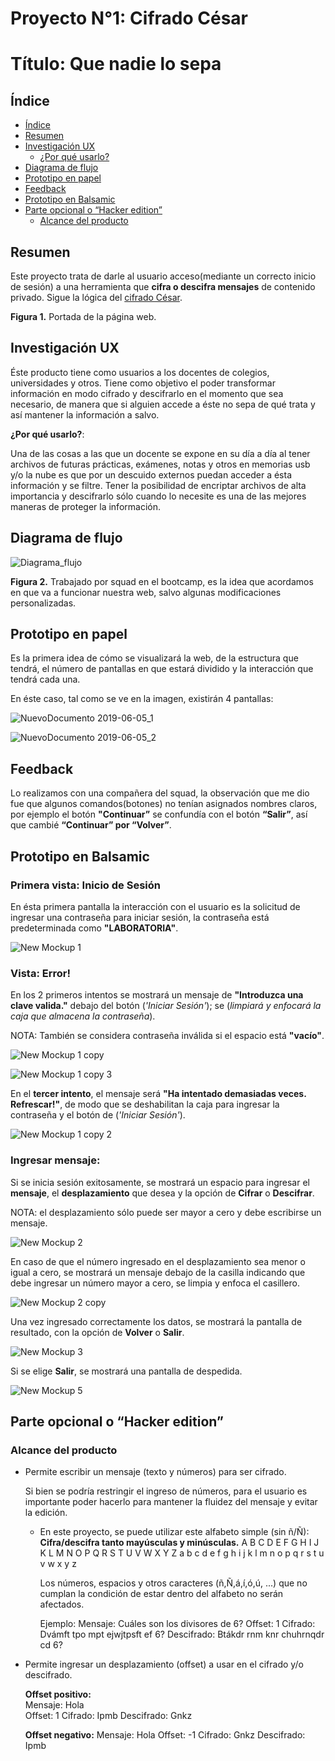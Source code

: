 # Proyecto N°1: Cifrado César
# Título: Que nadie lo sepa

## Índice

- [Índice](#índice)
- [Resumen](#resumen)
- [Investigación UX](#investigación-UX)
  - [¿Por qué usarlo?](#por-qué-usarlo)
- [Diagrama de flujo](#diagrama-de-flujo)
- [Prototipo en papel](#prototipo-en-papel)
- [Feedback](#feedback)
- [Prototipo en Balsamic](#prototipo-en-balsamic)
- [Parte opcional o “Hacker edition”](#parte-opcional-o-“Hacker-edition”)
  - [Alcance del producto](#acance-del-producto)

## Resumen

Este proyecto trata de darle al usuario acceso(mediante un correcto inicio de sesión) a una herramienta que **cifra o descifra mensajes** de contenido privado.
Sigue la lógica del [cifrado César](https://es.wikipedia.org/wiki/Cifrado_C%C3%A9sar).



**Figura 1.** Portada de la página web.

## Investigación UX
Éste producto tiene como usuarios a los docentes de colegios, universidades y otros.
Tiene como objetivo el poder transformar información en modo cifrado y descifrarlo en el momento que sea necesario, de manera que si alguien accede a éste no sepa de qué trata y así mantener la información a salvo.

**¿Por qué usarlo?**:

Una de las cosas a las que un docente se expone en su día a día al tener archivos de futuras prácticas, exámenes, notas y otros en memorias usb y/o la nube es que por un descuido externos puedan acceder a ésta información y se filtre. Tener la posibilidad de encriptar archivos de alta importancia y descifrarlo sólo cuando lo necesite es una de las mejores maneras de proteger la información.

## Diagrama de flujo

  ![Diagrama_flujo](https://user-images.githubusercontent.com/51327685/58891471-300d7600-86b2-11e9-9a57-36c742dda3fe.jpg)

**Figura 2.** Trabajado por squad en el bootcamp, es la idea que acordamos en que va a funcionar nuestra web, salvo algunas modificaciones personalizadas.

## Prototipo en papel

Es la primera idea de cómo se visualizará la web, de la estructura que tendrá, el número de pantallas en que estará dividido y la interacción que tendrá cada una.

En éste caso, tal como se ve en la imagen, existirán 4 pantallas:

  ![NuevoDocumento 2019-06-05_1](https://user-images.githubusercontent.com/51327685/58960732-64923800-876d-11e9-996a-7dc1f6d82c87.jpg)


  ![NuevoDocumento 2019-06-05_2](https://user-images.githubusercontent.com/51327685/58960778-7c69bc00-876d-11e9-9b58-bfd0a6d0e13d.jpg)

## Feedback

Lo realizamos con una compañera del squad, la observación que me dio fue que algunos comandos(botones) no tenían asignados nombres claros, por ejemplo el botón **"Continuar”** se confundía con el botón **“Salir”**, así que cambié **“Continuar” por “Volver”**.

## Prototipo en Balsamic

### Primera vista: Inicio de Sesión
En ésta primera pantalla la interacción con el usuario es la solicitud de  ingresar una contraseña para iniciar sesión, la contraseña está predeterminada como **"LABORATORIA"**.

 ![New Mockup 1](https://user-images.githubusercontent.com/51327685/59106610-6f2f0780-88fc-11e9-9b65-09d81fef03cf.png)

### Vista: Error!
En los 2 primeros intentos se mostrará un mensaje de **"Introduzca una clave valida."** debajo del botón (_'Iniciar Sesión'_); se (_limpiará y enfocará la caja que almacena la contraseña_).

NOTA: También se considera contraseña inválida si el espacio está **"vacío"**.

  ![New Mockup 1 copy](https://user-images.githubusercontent.com/51327685/59106679-9be31f00-88fc-11e9-90c6-c3e8ec1a9137.png)

  ![New Mockup 1 copy 3](https://user-images.githubusercontent.com/51327685/59106707-b0271c00-88fc-11e9-81a2-3d89e56e156c.png)

En el **tercer intento**, el mensaje será **"Ha intentado demasiadas veces. Refrescar!"**, de modo que se deshabilitan la caja para ingresar la contraseña y el botón de (_'Iniciar Sesión'_).

  ![New Mockup 1 copy 2](https://user-images.githubusercontent.com/51327685/59106745-c7660980-88fc-11e9-8d4d-a9fa6126be03.png)

### Ingresar mensaje:
Si se inicia sesión exitosamente, se mostrará un espacio para ingresar el **mensaje**, el **desplazamiento** que desea y la opción de **Cifrar** o **Descifrar**.

NOTA: el desplazamiento sólo puede ser mayor a cero y debe escribirse un mensaje.

  ![New Mockup 2](https://user-images.githubusercontent.com/51327685/59106778-d8af1600-88fc-11e9-8cea-6f706a8cb483.png)

En caso de que el número ingresado en el desplazamiento sea menor o igual a cero, se mostrará un mensaje debajo de la casilla indicando que debe ingresar un número mayor a cero, se limpia y enfoca el casillero.

  ![New Mockup 2 copy](https://user-images.githubusercontent.com/51327685/59106817-ea90b900-88fc-11e9-8f3c-7b442e9c6d05.png)

Una vez ingresado correctamente los datos, se mostrará la pantalla de resultado, con la opción de **Volver** o **Salir**.

  ![New Mockup 3](https://user-images.githubusercontent.com/51327685/59106852-fbd9c580-88fc-11e9-8301-c9ce830709ca.png)

Si se elige **Salir**, se mostrará una pantalla de despedida.

  ![New Mockup 5](https://user-images.githubusercontent.com/51327685/59106890-12801c80-88fd-11e9-8140-8b4db8b5319c.png)

## Parte opcional o “Hacker edition”

### Alcance del producto

- Permite escribir un mensaje (texto y números) para ser cifrado.

  Si bien se podría restringir el ingreso de números, para el usuario es importante poder hacerlo para mantener la fluidez del mensaje y evitar la edición.

  - En este proyecto, se puede utilizar este alfabeto simple (sin ñ/Ñ):
    **Cifra/descifra tanto mayúsculas y minúsculas.**
    A B C D E F G H I J K L M N O P Q R S T U V W X Y Z
    a b c d e f g h i j k l m n o p q r s t u v w x y z

    Los números, espacios y otros caracteres (ñ,Ñ,á,í,ó,ú, ...) que no cumplan la condición de estar dentro del alfabeto no serán afectados.

    Ejemplo: 
              Mensaje: Cuáles son los divisores de 6?
              Offset: 1
              Cifrado: Dvámft tpo mpt ejwjtpsft ef 6?
              Descifrado: Btákdr rnm knr chuhrnqdr cd 6?

- Permite ingresar un desplazamiento (offset) a usar en el cifrado y/o descifrado.
    
    **Offset positivo:**                                     
              Mensaje: Hola                             
              Offset: 1
              Cifrado: Ipmb
              Descifrado: Gnkz

    **Offset negativo:**
              Mensaje: Hola
              Offset: -1
              Cifrado: Gnkz
              Descifrado: Ipmb